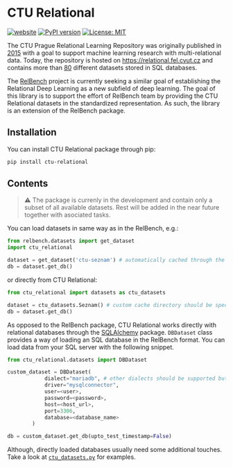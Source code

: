 # CTU Relational

[![website](https://img.shields.io/badge/website-live-brightgreen)](https://relational.fel.cvut.cz)
[![PyPI version](https://img.shields.io/pypi/v/ctu-relational?color=brightgreen)](https://pypi.org/project/ctu-relational/)
[![License: MIT](https://img.shields.io/badge/License-MIT-brightgreen.svg)](https://opensource.org/licenses/MIT)

The CTU Prague Relational Learning Repository was originally published in [2015](https://arxiv.org/abs/1511.03086v1) with a goal to support machine learning research with multi-relational data. Today, the repository is hosted on https://relational.fel.cvut.cz and contains more than [80](https://relational.fel.cvut.cz/statistics) different datasets stored in SQL databases.

The [RelBench](https://github.com/snap-stanford/relbench) project is currently seeking a similar goal of establishing the Relational Deep Learning as a new subfield of deep learning. The goal of this library is to support the effort of RelBench team by providing the CTU Relational datasets in the standardized representation. As such, the library is an extension of the RelBench package.

## Installation

You can install CTU Relational package through pip:

```bash
pip install ctu-relational
```

## Contents

> :warning: The package is currenly in the development and contain only a subset of all available datasets. Rest will be added in the near future together with asociated tasks.

You can load datasets in same way as in the RelBench, e.g.:

```python
from relbench.datasets import get_dataset
import ctu_relational

dataset = get_dataset('ctu-seznam') # automatically cached through the relbench package
db = dataset.get_db()
```

or directly from CTU Relational:

```python
from ctu_relational import datasets as ctu_datasets

dataset = ctu_datasets.Seznam() # custom cache directory should be specified
db = dataset.get_db()
```

As opposed to the RelBench package, CTU Relational works directly with relational databases through the [SQLAlchemy](https://github.com/sqlalchemy/sqlalchemy?tab=readme-ov-file#sqlalchemy) package. `DBDataset` class provides a way of loading an SQL database in the RelBench format. You can load data from your SQL server with the following snippet.

```python
from ctu_relational.datasets import DBDataset

custom_dataset = DBDataset(
            dialect="mariadb", # other dialects should be supported but weren't tested
            driver="mysqlconnector",
            user=<user>,
            password=<password>,
            host=<host_url>,
            port=3306,
            database=<database_name>
        )

db = custom_dataset.get_db(upto_test_timestamp=False)
```

Although, directly loaded databases usually need some additional touches. Take a look at [`ctu_datasets.py`](https://github.com/jakubpeleska/ctu-relational-py/blob/d666c3694c10d3702a917db2fa162e2b259e6546/ctu_relational/datasets/ctu_datasets.py) for examples.
